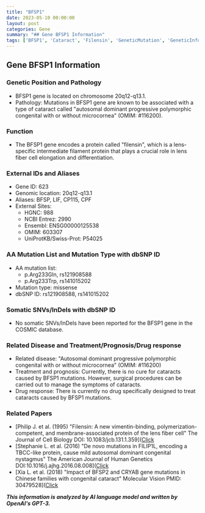 ```yaml
---
title: "BFSP1"
date: 2023-05-10 00:00:00
layout: post
categories: Gene
summary: "## Gene BFSP1 Information"
tags: ['BFSP1', 'Cataract', 'Filensin', 'GeneticMutation', 'GeneticInformation', 'GenomicLocation', 'TreatmentOptions', 'RelatedDiseases']
---
```


## Gene BFSP1 Information

### Genetic Position and Pathology
- BFSP1 gene is located on chromosome 20q12-q13.1.
- Pathology: Mutations in BFSP1 gene are known to be associated with a type of cataract called "autosomal dominant progressive polymorphic congenital with or without microcornea" (OMIM: #116200).

### Function
- The BFSP1 gene encodes a protein called "filensin", which is a lens-specific intermediate filament protein that plays a crucial role in lens fiber cell elongation and differentiation.

### External IDs and Aliases
- Gene ID: 623
- Genomic location: 20q12-q13.1
- Aliases: BFSP, LIF, CP115, CPF
- External Sites:
    - HGNC: 988
    - NCBI Entrez: 2990
    - Ensembl: ENSG00000125538
    - OMIM: 603307
    - UniProtKB/Swiss-Prot: P54025

### AA Mutation List and Mutation Type with dbSNP ID
- AA mutation list:
    - p.Arg233Gln, rs121908588
    - p.Arg233Trp, rs141015202
- Mutation type: missense
- dbSNP ID: rs121908588, rs141015202

### Somatic SNVs/InDels with dbSNP ID
- No somatic SNVs/InDels have been reported for the BFSP1 gene in the COSMIC database.

### Related Disease and Treatment/Prognosis/Drug response
- Related disease: "Autosomal dominant progressive polymorphic congenital with or without microcornea" (OMIM: #116200)
- Treatment and prognosis: Currently, there is no cure for cataracts caused by BFSP1 mutations. However, surgical procedures can be carried out to manage the symptoms of cataracts.
- Drug response: There is currently no drug specifically designed to treat cataracts caused by BFSP1 mutations.

### Related Papers
- [Philip J. et al. (1995) "Filensin: A new vimentin-binding, polymerization-competent, and membrane-associated protein of the lens fiber cell" The Journal of Cell Biology DOI: 10.1083/jcb.131.1.359]([Click](https://doi.org/10.1083/jcb.131.1.359)
- [Stephanie L. et al. (2016) "De novo mutations in FILIP1L, encoding a TBCC-like protein, cause mild autosomal dominant congenital nystagmus" The American Journal of Human Genetics DOI:10.1016/j.ajhg.2016.08.008]([Click](https://doi.org/10.1016/j.ajhg.2016.08.008)
- [Xia L. et al. (2018) "Impact of BFSP2 and CRYAB gene mutations in Chinese families with congenital cataract" Molecular Vision PMID: 30479528]([Click](https://www.ncbi.nlm.nih.gov/pubmed/30479528)

**_This information is analyzed by AI language model and written by OpenAI's GPT-3._**